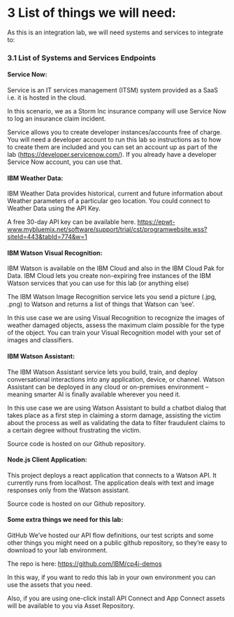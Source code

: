 # 3 List of things we will need:
As this is an integration lab, we will need systems and services to integrate to:

### 3.1 List of Systems and Services Endpoints 
#### Service Now: 
Service is an IT services management (ITSM) system provided as a SaaS i.e. it is hosted in the cloud.

In this scenario, we as a Storm Inc insurance company will use Service Now to log an insurance claim incident.

Service allows you to create developer instances/accounts free of charge. You will need a developer account to run this lab so instructions as to how to create them are included and you can set an account up as part of the lab (https://developer.servicenow.com/). If you already have a developer Service Now account, you can use that. 
#### IBM Weather Data:
IBM Weather Data provides historical, current and future information about Weather parameters of a particular geo location. You could connect to Weather Data using the API Key.

A free 30-day API key can be available here. 
https://epwt-www.mybluemix.net/software/support/trial/cst/programwebsite.wss?siteId=443&tabId=774&w=1

#### IBM Watson Visual Recognition: 

IBM Watson is available on the IBM Cloud and also in the IBM Cloud Pak for Data. IBM Cloud lets you create non-expiring free instances of the IBM Watson services that you can use for this lab (or anything else)

The IBM Watson Image Recognition service lets you send a picture (.jpg, .png) to Watson and returns a list of things that Watson can ‘see’.

In this use case we are using Visual Recognition to recognize the images of weather damaged objects, assess the maximum claim possible for the type of the object. You can train your Visual Recognition model with your set of images and classifiers.
#### IBM Watson Assistant: 
The IBM Watson Assistant service lets you build, train, and deploy conversational interactions into any application, device, or channel. Watson Assistant can be deployed in any cloud or on-premises environment – meaning smarter AI is finally available wherever you need it.

In this use case we are using Watson Assistant to build a chatbot dialog that takes place as a first step in claiming a storm damage, assisting the victim about the process as well as validating the data to filter fraudulent claims to a certain degree without frustrating the victim.

Source code is hosted on our Github repository.

#### Node.js Client Application:
This project deploys a react application that connects to a Watson API. It currently runs from localhost. The application deals with text and image responses only from the Watson assistant.

Source code is hosted on our Github repository. 
#### Some extra things we need for this lab: 
GitHub 
We’ve hosted our API flow definitions, our test scripts and some other things you might need on a public github repository, so they’re easy to download to your lab environment. 

The repo is here: https://github.com/IBM/cp4i-demos

In this way, if you want to redo this lab in your own environment you can use the assets that you need. 

Also, if you are using one-click install API Connect and App Connect assets will be available to you via Asset Repository. 
